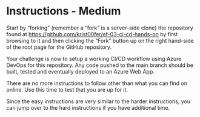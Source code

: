 # Instructions - Medium

Start by “forking” (remember a “fork” is a server-side clone) the repository found at https://github.com/krist00fer/ef-03-ci-cd-hands-on by first browsing to it and then clicking the “Fork” button up on the right hand-side of the root page for the GitHub repository.

Your challenge is now to setup a working CI/CD workflow using Azure DevOps for this repository. Any code pushed to the main branch should be built, tested and eventually deployed to an Azure Web App.

There are no more instructions to follow other than what you can find on online. Use this time to test that you are up for it.

Since the easy instructions are very similar to the harder instructions, you can jump over to the hard instructions if you have additional time.